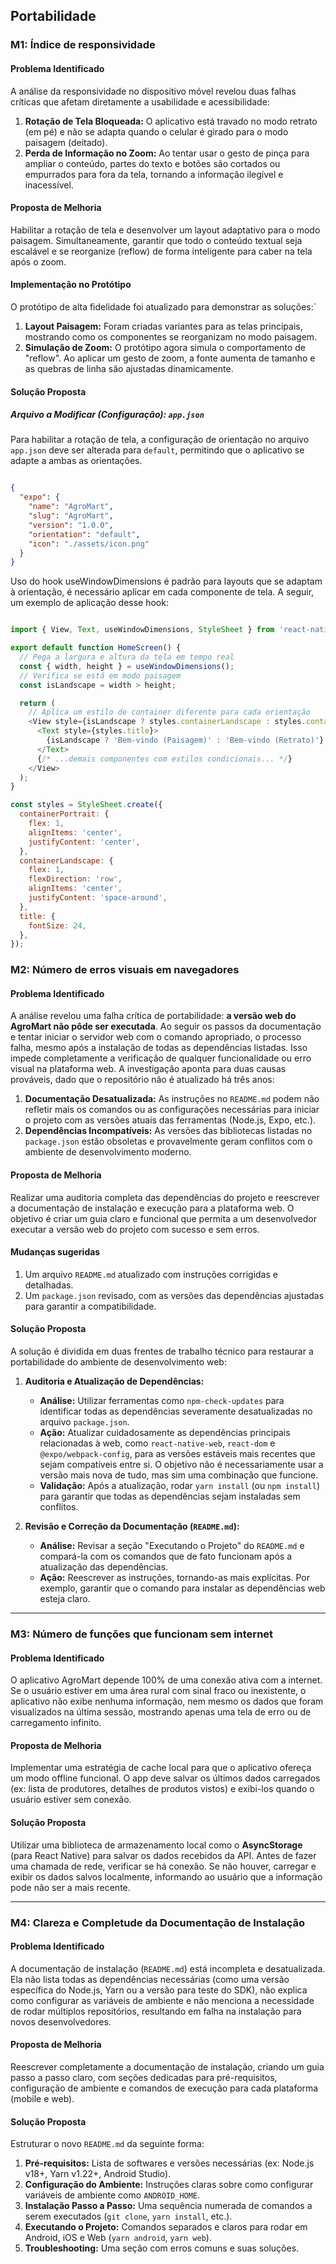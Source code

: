 ## Portabilidade

### M1: Índice de responsividade

#### Problema Identificado
A análise da responsividade no dispositivo móvel revelou duas falhas críticas que afetam diretamente a usabilidade e acessibilidade:

1.  **Rotação de Tela Bloqueada:** O aplicativo está travado no modo retrato (em pé) e não se adapta quando o celular é girado para o modo paisagem (deitado).
2.  **Perda de Informação no Zoom:** Ao tentar usar o gesto de pinça para ampliar o conteúdo, partes do texto e botões são cortados ou empurrados para fora da tela, tornando a informação ilegível e inacessível.

#### Proposta de Melhoria
Habilitar a rotação de tela e desenvolver um layout adaptativo para o modo paisagem. Simultaneamente, garantir que todo o conteúdo textual seja escalável e se reorganize (reflow) de forma inteligente para caber na tela após o zoom.

#### Implementação no Protótipo
O protótipo de alta fidelidade foi atualizado para demonstrar as soluções:`

1.  **Layout Paisagem:** Foram criadas variantes para as telas principais, mostrando como os componentes se reorganizam no modo paisagem.
2.  **Simulação de Zoom:** O protótipo agora simula o comportamento de "reflow". Ao aplicar um gesto de zoom, a fonte aumenta de tamanho e as quebras de linha são ajustadas dinamicamente.

#### Solução Proposta

##### **Arquivo a Modificar (Configuração):** `app.json`

Para habilitar a rotação de tela, a configuração de orientação no arquivo `app.json` deve ser alterada para `default`, permitindo que o aplicativo se adapte a ambas as orientações.

```json

{
  "expo": {
    "name": "AgroMart",
    "slug": "AgroMart",
    "version": "1.0.0",
    "orientation": "default",
    "icon": "./assets/icon.png"
  }
}
```

Uso do hook useWindowDimensions é padrão para layouts que se adaptam à orientação, é necessário aplicar em cada componente de tela. A seguir, um exemplo de aplicação desse hook:

```javascript

import { View, Text, useWindowDimensions, StyleSheet } from 'react-native';

export default function HomeScreen() {
  // Pega a largura e altura da tela em tempo real
  const { width, height } = useWindowDimensions();
  // Verifica se está em modo paisagem
  const isLandscape = width > height;

  return (
    // Aplica um estilo de container diferente para cada orientação
    <View style={isLandscape ? styles.containerLandscape : styles.containerPortrait}>
      <Text style={styles.title}>
        {isLandscape ? 'Bem-vindo (Paisagem)' : 'Bem-vindo (Retrato)'}
      </Text>
      {/* ...demais componentes com estilos condicionais... */}
    </View>
  );
}

const styles = StyleSheet.create({
  containerPortrait: {
    flex: 1,
    alignItems: 'center',
    justifyContent: 'center',
  },
  containerLandscape: {
    flex: 1,
    flexDirection: 'row',
    alignItems: 'center',
    justifyContent: 'space-around',
  },
  title: {
    fontSize: 24,
  },
});

```

### M2: Número de erros visuais em navegadores

#### Problema Identificado
A análise revelou uma falha crítica de portabilidade: **a versão web do AgroMart não pôde ser executada**. Ao seguir os passos da documentação e tentar iniciar o servidor web com o comando apropriado, o processo falha, mesmo após a instalação de todas as dependências listadas. Isso impede completamente a verificação de qualquer funcionalidade ou erro visual na plataforma web. A investigação aponta para duas causas prováveis, dado que o repositório não é atualizado há três anos:

1.  **Documentação Desatualizada:** As instruções no `README.md` podem não refletir mais os comandos ou as configurações necessárias para iniciar o projeto com as versões atuais das ferramentas (Node.js, Expo, etc.).
2.  **Dependências Incompatíveis:** As versões das bibliotecas listadas no `package.json` estão obsoletas e provavelmente geram conflitos com o ambiente de desenvolvimento moderno.

#### Proposta de Melhoria
Realizar uma auditoria completa das dependências do projeto e reescrever a documentação de instalação e execução para a plataforma web. O objetivo é criar um guia claro e funcional que permita a um desenvolvedor executar a versão web do projeto com sucesso e sem erros.

#### Mudanças sugeridas

1.  Um arquivo `README.md` atualizado com instruções corrigidas e detalhadas.
2.  Um `package.json` revisado, com as versões das dependências ajustadas para garantir a compatibilidade.

#### Solução Proposta
A solução é dividida em duas frentes de trabalho técnico para restaurar a portabilidade do ambiente de desenvolvimento web:

1.  **Auditoria e Atualização de Dependências:**

    * **Análise:** Utilizar ferramentas como `npm-check-updates` para identificar todas as dependências severamente desatualizadas no arquivo `package.json`.
    * **Ação:** Atualizar cuidadosamente as dependências principais relacionadas à web, como `react-native-web`, `react-dom` e `@expo/webpack-config`, para as versões estáveis mais recentes que sejam compatíveis entre si. O objetivo não é necessariamente usar a versão mais nova de tudo, mas sim uma combinação que funcione.
    * **Validação:** Após a atualização, rodar `yarn install` (ou `npm install`) para garantir que todas as dependências sejam instaladas sem conflitos.

2.  **Revisão e Correção da Documentação (`README.md`):**

    * **Análise:** Revisar a seção "Executando o Projeto" do `README.md` e compará-la com os comandos que de fato funcionam após a atualização das dependências.
    * **Ação:** Reescrever as instruções, tornando-as mais explícitas. Por exemplo, garantir que o comando para instalar as dependências web esteja claro.


---

### M3: Número de funções que funcionam sem internet

#### Problema Identificado
O aplicativo AgroMart depende 100% de uma conexão ativa com a internet. Se o usuário estiver em uma área rural com sinal fraco ou inexistente, o aplicativo não exibe nenhuma informação, nem mesmo os dados que foram visualizados na última sessão, mostrando apenas uma tela de erro ou de carregamento infinito.

#### Proposta de Melhoria
Implementar uma estratégia de cache local para que o aplicativo ofereça um modo offline funcional. O app deve salvar os últimos dados carregados (ex: lista de produtores, detalhes de produtos vistos) e exibi-los quando o usuário estiver sem conexão.


#### Solução Proposta
Utilizar uma biblioteca de armazenamento local como o **AsyncStorage** (para React Native) para salvar os dados recebidos da API. Antes de fazer uma chamada de rede, verificar se há conexão. Se não houver, carregar e exibir os dados salvos localmente, informando ao usuário que a informação pode não ser a mais recente.

---

### M4: Clareza e Completude da Documentação de Instalação

#### Problema Identificado
A documentação de instalação (`README.md`) está incompleta e desatualizada. Ela não lista todas as dependências necessárias (como uma versão específica do Node.js, Yarn ou a versão para teste do SDK), não explica como configurar as variáveis de ambiente e não menciona a necessidade de rodar múltiplos repositórios, resultando em falha na instalação para novos desenvolvedores.

#### Proposta de Melhoria
Reescrever completamente a documentação de instalação, criando um guia passo a passo claro, com seções dedicadas para pré-requisitos, configuração de ambiente e comandos de execução para cada plataforma (mobile e web).


#### Solução Proposta
Estruturar o novo `README.md` da seguinte forma:

1.  **Pré-requisitos:** Lista de softwares e versões necessárias (ex: Node.js v18+, Yarn v1.22+, Android Studio).
2.  **Configuração do Ambiente:** Instruções claras sobre como configurar variáveis de ambiente como `ANDROID_HOME`.
3.  **Instalação Passo a Passo:** Uma sequência numerada de comandos a serem executados (`git clone`, `yarn install`, etc.).
4.  **Executando o Projeto:** Comandos separados e claros para rodar em Android, iOS e Web (`yarn android`, `yarn web`).
5.  **Troubleshooting:** Uma seção com erros comuns e suas soluções.